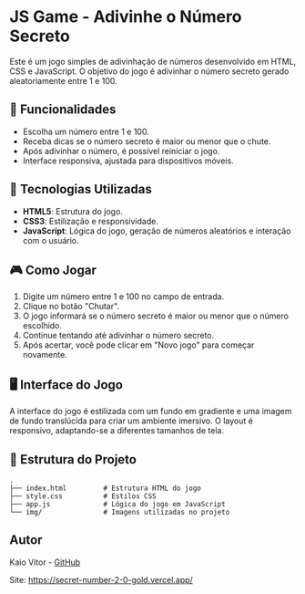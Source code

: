 # JS Game - Adivinhe o Número Secreto

Este é um jogo simples de adivinhação de números desenvolvido em HTML, CSS e JavaScript. O objetivo do jogo é adivinhar o número secreto gerado aleatoriamente entre 1 e 100.

## 📝 Funcionalidades

- Escolha um número entre 1 e 100.
- Receba dicas se o número secreto é maior ou menor que o chute.
- Após adivinhar o número, é possível reiniciar o jogo.
- Interface responsiva, ajustada para dispositivos móveis.

## 🚀 Tecnologias Utilizadas

- **HTML5**: Estrutura do jogo.
- **CSS3**: Estilização e responsividade.
- **JavaScript**: Lógica do jogo, geração de números aleatórios e interação com o usuário.

## 🎮 Como Jogar

1. Digite um número entre 1 e 100 no campo de entrada.
2. Clique no botão "Chutar".
3. O jogo informará se o número secreto é maior ou menor que o número escolhido.
4. Continue tentando até adivinhar o número secreto.
5. Após acertar, você pode clicar em "Novo jogo" para começar novamente.

## 🖥️ Interface do Jogo

A interface do jogo é estilizada com um fundo em gradiente e uma imagem de fundo translúcida para criar um ambiente imersivo. O layout é responsivo, adaptando-se a diferentes tamanhos de tela.

## 📂 Estrutura do Projeto

```plaintext
.
├── index.html         # Estrutura HTML do jogo
├── style.css          # Estilos CSS
├── app.js             # Lógica do jogo em JavaScript
└── img/               # Imagens utilizadas no projeto
```

## Autor

Kaio Vitor - [GitHub](https://github.com/Kaio-0708)

Site: https://secret-number-2-0-gold.vercel.app/
